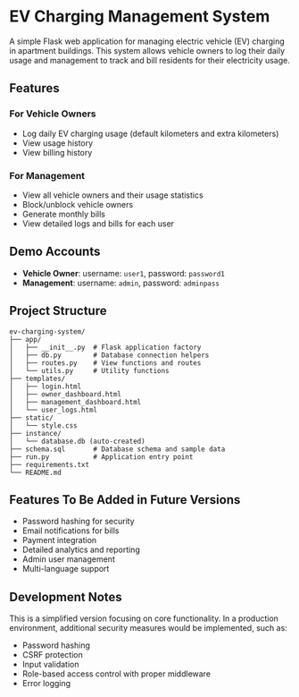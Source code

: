 # EV Charging Management System

A simple Flask web application for managing electric vehicle (EV) charging in apartment buildings. This system allows vehicle owners to log their daily usage and management to track and bill residents for their electricity usage.

## Features

### For Vehicle Owners
- Log daily EV charging usage (default kilometers and extra kilometers)
- View usage history
- View billing history

### For Management
- View all vehicle owners and their usage statistics
- Block/unblock vehicle owners
- Generate monthly bills
- View detailed logs and bills for each user

## Demo Accounts

- **Vehicle Owner**: username: `user1`, password: `password1`
- **Management**: username: `admin`, password: `adminpass`

## Project Structure

```
ev-charging-system/
├── app/
│   ├── __init__.py  # Flask application factory
│   ├── db.py        # Database connection helpers
│   ├── routes.py    # View functions and routes
│   └── utils.py     # Utility functions
├── templates/
│   ├── login.html
│   ├── owner_dashboard.html
│   ├── management_dashboard.html
│   └── user_logs.html
├── static/
│   └── style.css
├── instance/
│   └── database.db (auto-created)
├── schema.sql       # Database schema and sample data
├── run.py           # Application entry point
├── requirements.txt
└── README.md
```

## Features To Be Added in Future Versions

- Password hashing for security
- Email notifications for bills
- Payment integration
- Detailed analytics and reporting
- Admin user management
- Multi-language support

## Development Notes

This is a simplified version focusing on core functionality. In a production environment, additional security measures would be implemented, such as:
- Password hashing
- CSRF protection
- Input validation
- Role-based access control with proper middleware
- Error logging
